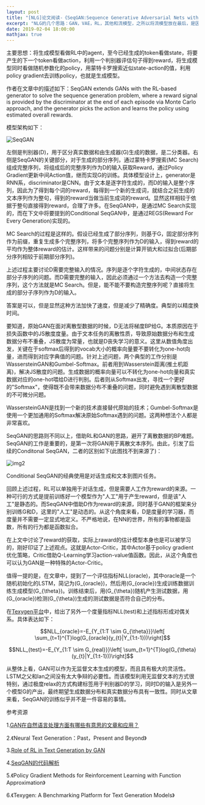 ```yaml
---
layout: post
title: "[NLG]论文阅读-《SeqGAN:Sequence Generative Adversarial Nets with Policy Gradient》"
excerpt: "NLG的几个思路：GAN，VAE，RL，其他和流模型，之所以将流模型放在最后，是因为目前还没有看到流模型用于NLP的任务。"
date: 2019-02-04 18:00:00
mathjax: true
---
```


<script type="text/javascript" src="http://cdn.mathjax.org/mathjax/latest/MathJax.js?config=default"></script>

主要思想：将生成模型看做RL中的agent，至今已经生成的token看做state，将要产生的下一个token看做action，利用一个判别器评估句子得到reward，将生成模型同时看做随机参数化的policy，用蒙特卡罗搜索近似state-action的值，利用policy gradient去训练policy，也就是生成模型。

作者在文章中的描述如下：SeqGAN extends GANs with the RL-based generator to solve the sequence generation problem, where a reward signal is provided by the discriminator at the end of each episode via Monte Carlo approach, and the generator picks the action and learns the policy using estimated overall rewards.

模型架构如下：

![SeqGAN](http://wx1.sinaimg.cn/mw690/aba7d18bly1fztmu8iftuj20gi06jjsn.jpg)

左侧是判别器(D)，用于区分真实数据和由生成器(G)生成的数据，是二分类器。右侧是SeqGAN的关键部分，对于生成的部分序列，通过蒙特卡罗搜索(MC Search)组成完整序列，将组成后的完整序列作为D的输入获取Reward，通过Policy Gradient更新中间Action值，继而实现G的训练。具体模型设计上，generator是RNN系，discriminator是CNN。由于文本是逐字符生成的，而D的输入是整个序列，因此为了得到每个词的reward，每得到一个新的生成词，就结合之前生成的文本序列作为整句，得到的reward当做当前生成词的reward。显然这样相较于依据于整句直接得到reward，合理了许多。在SeqGAN中，是通过MC Search实现的，而在下文中将要提到的Conditional SeqGAN中，是通过REGS(Reward For Every Generation)实现的。

MC Search的过程是这样的。假设已经生成了部分序列，则基于G，固定部分序列作为前缀，重复生成多个完整序列，将多个完整序列作为D的输入，得到reward的平均作为整体reward的估计。这样带来的问题分别是计算开销大和过拟合(后期部分序列相较于前期部分序列)。

上述过程主要讨论D需要完整输入的情况。序列是逐个字符生成的，中间状态存在部分子序列的问题。而D需要完整的输入，因此必须通过一个方法去构造一个完整序列，这个方法就是MC Search。但是，能不能不要构造完整序列呢？直接将生成的部分子序列作为D的输入。

答案是可以，但是显然这种方法加快了速度，但是减少了精确度。典型的以精度换时间。

要知道，原始GAN在面对离散型数据的时候，D无法将梯度BP给G。本质原因在于损失函数中的JS散度度量。由于文本任务的离散性质，导致原始数据分布和生成数据分布不重叠，JS散度为常量，也就是D丧失学习的意义。这里从数值角度出发，关键在于softmax后得到的vocab大小的概率向量要不要转化为one-hot向量，进而得到对应字典值的问题。针对上述问题，两个典型的工作分别是WassersteinGAN和Gumbel-Softmax。前者用到Wasserstein距离(推土机距离)，解决JS散度的问题。生成数据的概率向量可以不转化为one-hot向量和真实数据对应的one-hot喂给D进行判别。后者则从Softmax出发，寻找一个更好的"Softmax"，使得既不会带来数据分布不重叠的问题，同时避免遇到离散型数据的不可微分问题。

WassersteinGAN是找到一个新的技术直接替代原始的技术；Gumbel-Softmax是使用一个更加通用的Softmax解决原始Softmax遇到的问题。这两种想法个人都是非常喜欢。

SeqGAN的思路则不同以上，借助RL和GAN的思路，避开了离散数据的BP难题。SeqGAN的工作是重要的，是第一次将GAN用于离散文本序列。由此，引发了后续的Conditonal SeqGAN，二者的区别如下(此图找不到来源了)：

![img2](http://wx1.sinaimg.cn/mw690/aba7d18bly1fztp0gbh6zj21220aojvf.jpg)

Conditional SeqGAN的经典使用是对话生成和文本到图片任务。

回顾上述过程，RL可以单独用于对话生成，但是需要人工作为reward的来源。一种可行的方式是提前训练好一个模型作为"人工"用于产生reward，但是该"人工"是静态的。而SeqGAN中借助D作为reward的来源，同时基于GAN的框架来分别训练G和D，这里的"人工"是动态的。从这个角度来看，D是度量的学习器，而度量并不需要一定显式地定义。不严格地说，在NN的世界，所有的事物都是函数，所有的行为都是函数拟合。

在上文中讨论了reward的获取，实际上raward的估计模型本身也是可以被学习的，刚好印证了上述观点。这就是Actor-Critic，其中Actor基于policy gradient优化策略，Critic借助Q-Learning学习action-value值函数。因此，从这个角度也可以认为GAN是一种特殊的Actor-Critic。

值得一提的是，在文章中，提到了一个评估指标NLL(oracle)，其中oracle是一个随机初始化的LSTM，简记为\(G_{oracle}\)，然后用\(G_{oracle}\)生成训练数据训练生成模型\(G_{\theta}\)。训练结束后，用\(G_{\theta}\)随机产生测试数据，用\(G_{oracle}\)检测\(G_{\theta}\)生成的测试数据是否符合自己的分布。

在[Texygen平台](https://github.com/geek-ai/Texygen)中，给出了另外一个度量指标NLL(test)和上述指标形成对偶关系。具体表达如下：

$$NLL_{oracle}=-E_{Y_{1:T \sim G_{\theta}}}\left[ \sum_{t=1}^{T}log(G_{oracle}(y_{t}|Y_{1:t-1}))\right]$$

$$NLL_{test}=-E_{Y_{1:T \sim G_{real}}}\left[ \sum_{t=1}^{T}log(G_{\theta}(y_{t}|Y_{1:t-1}))\right]$$


从整体上看，GAN可以作为无监督文本生成的模型，而且具有极大的灵活性。LSTM之父和Ian之间没有太大争辩的必要性。而该模型利用无监督文本的方式很特别，通过极度relax的方式构建标签用于判别器D的学习，同时D的输入是另外一个模型G的产出，最终期望生成数据分布和真实数据分布具有一致性。同时从文章来看，SeqGAN的训练似乎并不是一件容易的事情。


参考资源

1.[GAN在自然语言处理方面有哪些有意思的文章和应用？](https://www.zhihu.com/question/54463527)

2.《Neural Text Generation：Past，Present and Beyond》

3.[Role of RL in Text Generation by GAN](https://zhuanlan.zhihu.com/p/29168803)

4.[SeqGAN的代码解析](https://zhuanlan.zhihu.com/p/44729684)

5.《Policy Gradient Methods for Reinforcement Learning with Function Approximation》

6.《Texygen: A Benchmarking Platform for Text Generation Models》














